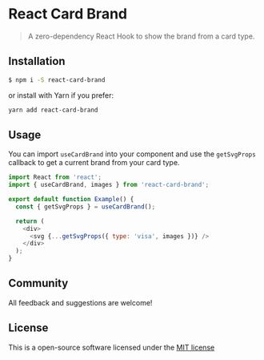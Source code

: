 # React Card Brand

> A zero-dependency React Hook to show the brand from a card type.

## Installation

```sh
$ npm i -S react-card-brand
```

or install with Yarn if you prefer:

```sh
yarn add react-card-brand
```

## Usage

You can import `useCardBrand` into your component and use the `getSvgProps` callback to get a current brand from your card type.

```js
import React from 'react';
import { useCardBrand, images } from 'react-card-brand';

export default function Example() {
  const { getSvgProps } = useCardBrand();

  return (
    <div>
      <svg {...getSvgProps({ type: 'visa', images })} />
    </div>
  );
}
```

## Community

All feedback and suggestions are welcome!

## License

This is a open-source software licensed under the [MIT license](https://raw.githubusercontent.com/coderdiaz/react-card-brand/master/LICENSE)
